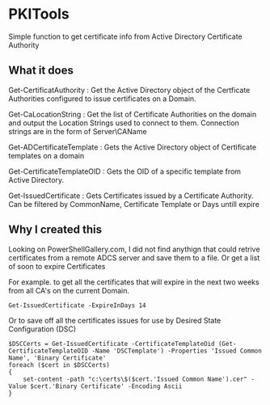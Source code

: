 # PKITools
Simple function to get certificate info from Active Directory Certificate Authority

## What it does
Get-CertificatAuthority : Get the Active Directory object of the Certficate Authorities configured to issue certificates on a Domain. 

Get-CaLocationString : Get the list of Certificate Authorities on the domain and output the Location Strings used to connect to them. Connection strings are in the form of Server\CAName 

Get-ADCertificateTemplate : Gets the Active Directory object of Certificate templates on a domain

Get-CertificateTemplateOID : Gets the OID of a specific template from Active Directory.

Get-IssuedCertificate : Gets Certificates issued by a Certificate Authority. Can be filtered by CommonName, Certificate Template or Days untill expire

## Why I created this
Looking on PowerShellGallery.com, I did not find anythign that could retrive certificates from a remote ADCS server and save them to a file. Or get a list of soon to expire Certificates

For example. to get all the certificates that will expire in the next two weeks from all CA's on the current Domain. 
~~~
Get-IssuedCertificate -ExpireInDays 14
~~~

Or to save off all the certificates issues for use by Desired State Configuration (DSC)
~~~
$DSCCerts = Get-IssuedCertificate -CertificateTemplateOid (Get-CertificateTemplateOID -Name 'DSCTemplate') -Properties 'Issued Common Name', 'Binary Certificate' 
foreach ($cert in $DSCCerts)
{
    set-content -path "c:\certs\$($cert.'Issued Common Name').cer" -Value $cert.'Binary Certificate' -Encoding Ascii
}
~~~

